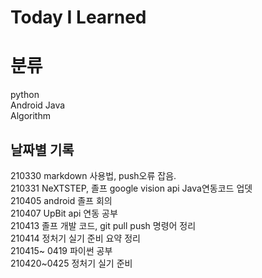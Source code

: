 # Today I Learned

# 분류
python <br/>
Android Java <br/>
Algorithm <br/>


## 날짜별 기록
>
210330 markdown 사용법, push오류 잡음. <br/>
210331 NeXTSTEP, 졸프 google vision api Java연동코드 업뎃 <br/>
210405 android 졸프 회의 <br/>
210407 UpBit api 연동 공부 <br/>
210413 졸프 개발 코드, git pull push 명령어 정리<br/>
210414 정처기 실기 준비 요약 정리 <br/>
210415~ 0419 파이썬 공부 <br/>
210420~0425 정처기 실기 준비<br/><br/><br/><br/><br/><br/><br/><br/><br/><br/><br/><br/><br/><br/><br/><br/><br/><br/><br/><br/><br/><br/><br/><br/><br/><br/><br/><br/><br/><br/><br/><br/><br/><br/><br/><br/><br/><br/><br/><br/><br/><br/><br/><br/><br/><br/><br/><br/><br/><br/><br/><br/><br/><br/><br/><br/><br/><br/><br/><br/><br/><br/><br/><br/><br/><br/><br/><br/><br/><br/><br/><br/><br/><br/><br/><br/><br/><br/><br/><br/><br/><br/><br/><br/><br/><br/><br/><br/><br/>
